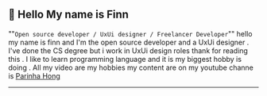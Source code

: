 ## 🌟 Hello My name is Finn
""``Open source developer / UxUi designer / Freelancer Developer``""
hello my name is finn and I'm the open source developer and a UxUi designer . I've done the CS degree but i work in UxUi design roles thank for reading this . I like to learn programming language and it is my biggest hobby is doing . All my video are my hobbies my content are on my youtube channe is <a href="https://www.youtube.com/@ParinhaHong">Parinha Hong</a>
____________________________________________
